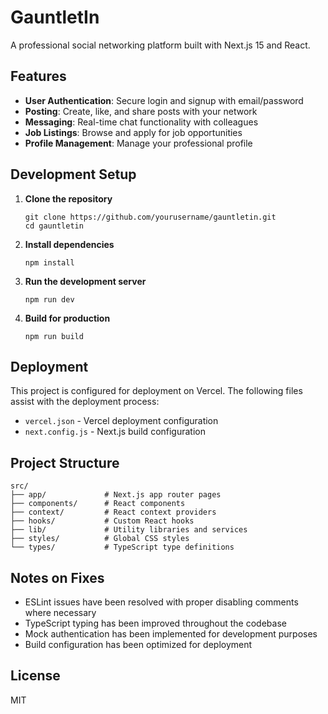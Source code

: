 # GauntletIn

A professional social networking platform built with Next.js 15 and React.

## Features

- **User Authentication**: Secure login and signup with email/password
- **Posting**: Create, like, and share posts with your network
- **Messaging**: Real-time chat functionality with colleagues
- **Job Listings**: Browse and apply for job opportunities
- **Profile Management**: Manage your professional profile

## Development Setup

1. **Clone the repository**
   ```
   git clone https://github.com/yourusername/gauntletin.git
   cd gauntletin
   ```

2. **Install dependencies**
   ```
   npm install
   ```

3. **Run the development server**
   ```
   npm run dev
   ```

4. **Build for production**
   ```
   npm run build
   ```

## Deployment

This project is configured for deployment on Vercel. The following files assist with the deployment process:

- `vercel.json` - Vercel deployment configuration
- `next.config.js` - Next.js build configuration

## Project Structure

```
src/
├── app/             # Next.js app router pages
├── components/      # React components
├── context/         # React context providers
├── hooks/           # Custom React hooks
├── lib/             # Utility libraries and services
├── styles/          # Global CSS styles
└── types/           # TypeScript type definitions
```

## Notes on Fixes

- ESLint issues have been resolved with proper disabling comments where necessary
- TypeScript typing has been improved throughout the codebase
- Mock authentication has been implemented for development purposes
- Build configuration has been optimized for deployment

## License

MIT
